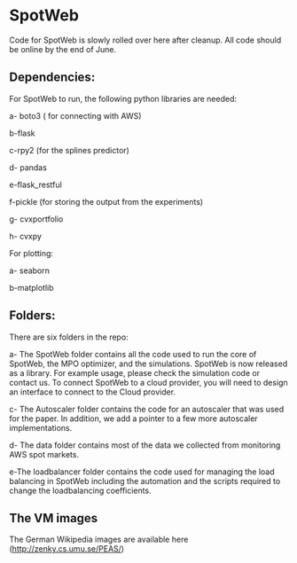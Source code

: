 # SpotWeb
Code for SpotWeb is slowly rolled over here after cleanup. All code should be online by the end of June.

## Dependencies:

For SpotWeb to run, the following python libraries are needed:

a- boto3 ( for connecting with AWS)

b-flask

c-rpy2 (for the splines predictor)

d- pandas

e-flask_restful

f-pickle (for storing the output from the experiments)

g- cvxportfolio

h- cvxpy


For plotting:

a- seaborn

b-matplotlib

## Folders:

There are six folders in the repo:

a-  The SpotWeb folder contains all the code used to run the core of SpotWeb, the MPO optimizer, and the simulations. SpotWeb is now released as a library. For example usage, please check the simulation code or contact us. To connect SpotWeb to a cloud provider, you will need to design an interface to connect to the Cloud provider. 

c- The Autoscaler folder contains the code for an autoscaler that was used for the paper. In addition, we add a pointer to a few more autoscaler implementations.

d- The data folder contains most of the data we collected from monitoring AWS spot markets.

e-The loadbalancer folder contains the code used for managing the load balancing in SpotWeb including the automation and the scripts required to change the loadbalancing coefficients.



## The VM images
The German Wikipedia images are available here (http://zenky.cs.umu.se/PEAS/)

